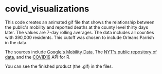 # covid_visualizations
This code creates an animated gif file that shows the relationship between the public's mobility and reported deaths at the county level thirty days later. The values are 7-day rolling averages. The data includes all counties with 390,000 residents. This cutoff was chosen to include Orleans Parrish in the data.  

The sources include [Google's Mobility Data](https://www.gstatic.com/covid19/mobility/Global_Mobility_Report.csv), The [NYT's public repository of data](https://raw.githubusercontent.com/nytimes/covid-19-data/master/us-counties.csv), and the [COVID19](https://github.com/datasets/covid-19) API for R.  

You can see the finished product (the .gif) in the files.
